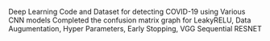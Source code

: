 Deep Learning Code and Dataset for detecting COVID-19 using Various CNN models
Completed the confusion matrix graph for 
    LeakyRELU, 
    Data Augumentation, 
    Hyper Parameters, 
    Early Stopping, 
    VGG
    Sequential
    RESNET
